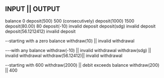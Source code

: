 INPUT               ||    OUTPUT
-------------------------------------------------
balance                 0
deposit(500)            500
(consecutively)
deposit(1000)           1500
deposit(80.00)          80
deposit(-10)            invalid deposit
deposit(sdg)            invalid deposit
deposit(56.1212412)     invalid deposit

--starting with a zero balance
withdraw(10)      ||    invalid withdrawal

---with any balance
withdraw(-10)     ||    invalid withdrawal
withdraw(sdg)     ||    invalid withdrawal
withdraw(56.12412)||    invalid withdrawal


--starting with 600
withdraw(2000)   ||     debit exceeds balance
withdraw(200)    ||     400

